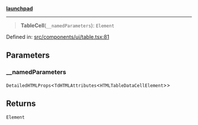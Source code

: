 [**launchpad**](index.md)

***

> **TableCell**(`__namedParameters`): `Element`

Defined in: [src/components/ui/table.tsx:81](https://github.com/victorbratov/launchpad/blob/d14315d3bd6634bc1c0e4507f8ad0551e9221cbc/src/components/ui/table.tsx#L81)

## Parameters

### \_\_namedParameters

`DetailedHTMLProps`\<`TdHTMLAttributes`\<`HTMLTableDataCellElement`\>\>

## Returns

`Element`
